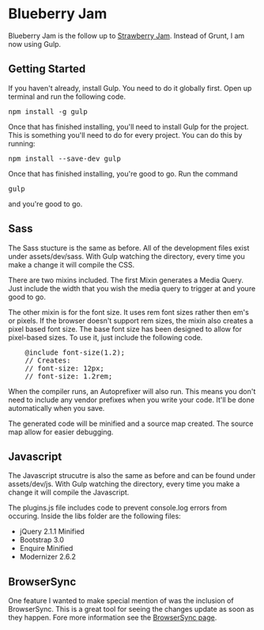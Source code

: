 Blueberry Jam
==============

Blueberry Jam is the follow up to <a href="https://github.com/justaskmedia/strawberry-jam">Strawberry Jam</a>. Instead of Grunt, I am now using Gulp.

<h2>Getting Started</h2>

If you haven't already, install Gulp. You need to do it globally first. Open up terminal and run the following code.

<pre>npm install -g gulp</pre>

Once that has finished installing, you'll need to install Gulp for the project. This is something you'll need to do for every project. You can do this by running:

<pre>npm install --save-dev gulp</pre>

Once that has finished installing, you're good to go. Run the command <pre>gulp</pre> and you're good to go.

<h2>Sass</h2>

The Sass stucture is the same as before. All of the development files exist under assets/dev/sass. With Gulp watching the directory, every time you make a change it will compile the CSS.

There are two mixins included. The first Mixin generates a Media Query. Just include the width that you wish the media query to trigger at and youre good to go.

The other mixin is for the font size. It uses rem font sizes rather then em's or pixels. If the browser doesn't support rem sizes, the mixin also creates a pixel based font size. The base font size has been designed to allow for pixel-based sizes. To use it, just include the following code.

<pre>
	@include font-size(1.2);
	// Creates:
	// font-size: 12px;
	// font-size: 1.2rem;
</pre>

When the compiler runs, an Autoprefixer will also run. This means you don't need to include any vendor prefixes when you write your code. It'll be done automatically when you save.

The generated code will be minified and a source map created. The source map allow for easier debugging.

<h2>Javascript</h2>

The Javascript strucutre is also the same as before and can be found under assets/dev/js. With Gulp watching the directory, every time you make a change it will compile the Javascript.

The plugins.js file includes code to prevent console.log errors from occuring. Inside the libs folder are the following files:
	<ul>
		<li>jQuery 2.1.1 Minified</li>
		<li>Bootstrap 3.0</li>
		<li>Enquire Minified</li>
		<li>Modernizer 2.6.2</li>
	</ul>

<h2>BrowserSync</h2>

One feature I wanted to make special mention of was the inclusion of BrowserSync. This is a great tool for seeing the changes update as soon as they happen. Fore more information see the <a href="https://www.npmjs.org/package/browser-sync" target="_blank">BrowserSync page</a>.